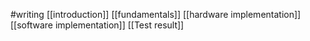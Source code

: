 #writing 
[[introduction]]
[[fundamentals]]
[[hardware implementation]]
[[software implementation]]
[[Test result]]